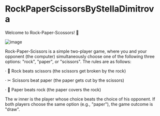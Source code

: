# RockPaperScissorsByStellaDimitrova
Welcome to Rock-Paper-Scossors! 🙂

![image](https://github.com/stelladimitrova/RockPaperScissorsByStellaDimitrova/assets/156340609/ee96f270-c84a-4015-9b3b-94dab00008f8)

Rock-Paper-Scissors is a simple two-player game, where you and your opponent (the computer) simultaneously choose one of the following three options: "rock", "paper", or "scissors". The rules are as follows:

· 🔩 Rock beats scissors (the scissors get broken by the rock)

· ✂ Scissors beat paper (the paper gets cut by the scissors)

· 📃 Paper beats rock (the paper covers the rock)

The w inner is the player whose choice beats the choice of his opponent. If both players choose the same option (e.g., "paper"), the game outcome is "draw".
